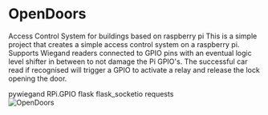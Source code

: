 # OpenDoors
Access Control System for buildings based on raspberry pi
This is a simple project that creates a simple access control system on a raspberry pi.
Supports Wiegand readers connected to GPIO pins with an eventual logic level shifter in between to not damage the Pi GPIO's.
The successful car read if recognised will trigger a GPIO to activate a relay and release the lock opening the door.


pywiegand
RPi.GPIO
flask
flask_socketio
requests   
![OpenDoors](https://github.com/silversseraph/OpenDoors/assets/42315896/7cabc6de-026a-4767-9f1b-34ed96e2c108)

